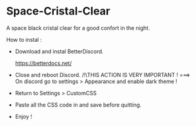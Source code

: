 # Space-Cristal-Clear
A space black cristal clear for a good confort in the night.

How to instal :

- Download and instal BetterDiscord.

    https://betterdocs.net/

- Close and reboot Discord.
/!\THIS ACTION IS VERY IMPORTANT ! ===> On discord go to settings > Appearance and enable dark theme !
- Return to Settings > CustomCSS
- Paste all the CSS code in and save before quitting.
- Enjoy !
